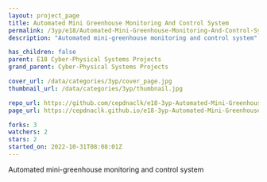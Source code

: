 ```yaml
---
layout: project_page
title: Automated Mini Greenhouse Monitoring And Control System
permalink: /3yp/e18/Automated-Mini-Greenhouse-Monitoring-And-Control-System/
description: "Automated mini-greenhouse monitoring and control system"

has_children: false
parent: E18 Cyber-Physical Systems Projects
grand_parent: Cyber-Physical Systems Projects

cover_url: /data/categories/3yp/cover_page.jpg
thumbnail_url: /data/categories/3yp/thumbnail.jpg

repo_url: https://github.com/cepdnaclk/e18-3yp-Automated-Mini-Greenhouse-Monitoring-And-Control-System
page_url: https://cepdnaclk.github.io/e18-3yp-Automated-Mini-Greenhouse-Monitoring-And-Control-System

forks: 3
watchers: 2
stars: 2
started_on: 2022-10-31T08:08:01Z
---
```

Automated mini-greenhouse monitoring and control system

